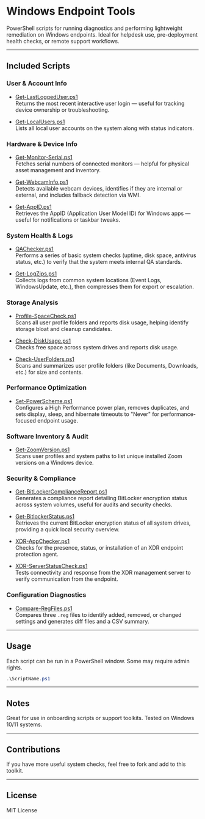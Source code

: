 # Windows Endpoint Tools

PowerShell scripts for running diagnostics and performing lightweight remediation on Windows endpoints. Ideal for helpdesk use, pre-deployment health checks, or remote support workflows.

---

## Included Scripts

### User & Account Info

- [Get-LastLoggedUser.ps1](./Get-LastLoggedUser.ps1)  
  Returns the most recent interactive user login — useful for tracking device ownership or troubleshooting.

- [Get-LocalUsers.ps1](./Get-LocalUsers.ps1)  
  Lists all local user accounts on the system along with status indicators.

### Hardware & Device Info

- [Get-Monitor-Serial.ps1](./Get-Monitor-Serial.ps1)  
  Fetches serial numbers of connected monitors — helpful for physical asset management and inventory.

- [Get-WebcamInfo.ps1](./Get-WebcamInfo.ps1)  
  Detects available webcam devices, identifies if they are internal or external, and includes fallback detection via WMI.

- [Get-AppID.ps1](./Get-AppID.ps1)  
  Retrieves the AppID (Application User Model ID) for Windows apps — useful for notifications or taskbar tweaks.

### System Health & Logs

- [QAChecker.ps1](./QAChecker.ps1)  
  Performs a series of basic system checks (uptime, disk space, antivirus status, etc.) to verify that the system meets internal QA standards.

- [Get-LogZips.ps1](./Get-LogZips.ps1)  
  Collects logs from common system locations (Event Logs, WindowsUpdate, etc.), then compresses them for export or escalation.

### Storage Analysis

- [Profile-SpaceCheck.ps1](./Profile-SpaceCheck.ps1)  
  Scans all user profile folders and reports disk usage, helping identify storage bloat and cleanup candidates.

- [Check-DiskUsage.ps1](./stable/Check-DiskUsage.ps1)  
  Checks free space across system drives and reports disk usage.

- [Check-UserFolders.ps1](./stable/Check-UserFolders.ps1)  
  Scans and summarizes user profile folders (like Documents, Downloads, etc.) for size and contents.

### Performance Optimization

- [Set-PowerScheme.ps1](./Set-PowerScheme.ps1)  
  Configures a High Performance power plan, removes duplicates, and sets display, sleep, and hibernate timeouts to "Never" for performance-focused endpoint usage.

### Software Inventory & Audit

- [Get-ZoomVersion.ps1](./Get-ZoomVersion.ps1)  
  Scans user profiles and system paths to list unique installed Zoom versions on a Windows device.

### Security & Compliance

- [Get-BitLockerComplianceReport.ps1](./Get-BitLockerComplianceReport.ps1)  
  Generates a compliance report detailing BitLocker encryption status across system volumes, useful for audits and security checks.

- [Get-BitlockerStatus.ps1](./Get-BitlockerStatus.ps1)  
  Retrieves the current BitLocker encryption status of all system drives, providing a quick local security overview.

- [XDR-AppChecker.ps1](./XDR-AppChecker.ps1)  
  Checks for the presence, status, or installation of an XDR endpoint protection agent.

- [XDR-ServerStatusCheck.ps1](./XDR-ServerStatusCheck.ps1)  
  Tests connectivity and response from the XDR management server to verify communication from the endpoint.

### Configuration Diagnostics

- [Compare-RegFiles.ps1](./Compare-RegFiles.ps1)  
  Compares three `.reg` files to identify added, removed, or changed settings and generates diff files and a CSV summary.

---

## Usage

Each script can be run in a PowerShell window. Some may require admin rights.

```powershell
.\ScriptName.ps1
```

---

## Notes
Great for use in onboarding scripts or support toolkits.
Tested on Windows 10/11 systems.

---

## Contributions
If you have more useful system checks, feel free to fork and add to this toolkit.

---
## License
MIT License
